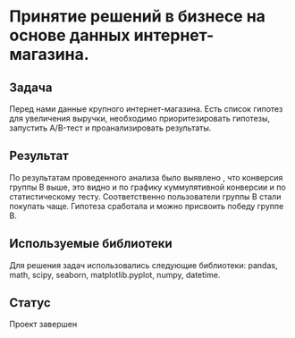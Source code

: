 
# Принятие решений в бизнесе на основе данных интернет-магазина.

## Задача
 
Перед нами данные крупного интернет-магазина. Есть список гипотез для увеличения выручки, необходимо приоритезировать гипотезы, запустить A/B-тест и проанализировать результаты.

## Результат

По результатам проведенного анализа было выявлено , что конверсия группы В выше, это видно и по графику куммулятивной конверсии и по статистическому тесту. Соответственно пользователи группы В стали покупать чаще. Гипотеза сработала и можно присвоить победу группе В.

## Используемые библиотеки

Для решения задач использовались следующие библиотеки: pandas, math, scipy, seaborn, matplotlib.pyplot, numpy, datetime.

## Статус
Проект завершен
